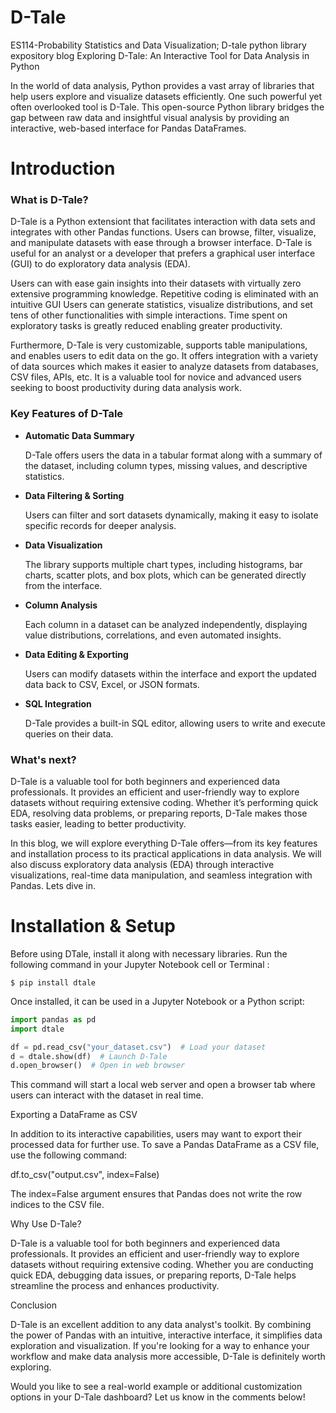 # D-Tale
ES114-Probability Statistics and Data Visualization; D-tale python library expository blog
Exploring D-Tale: An Interactive Tool for Data Analysis in Python

In the world of data analysis, Python provides a vast array of libraries that help users explore and visualize datasets efficiently. One such powerful yet often overlooked tool is D-Tale. This open-source Python library bridges the gap between raw data and insightful visual analysis by providing an interactive, web-based interface for Pandas DataFrames.

# Introduction

### What is D-Tale?

D-Tale is a Python extensiont that facilitates interaction with data sets and integrates with other Pandas functions. Users can browse, filter, visualize, and manipulate datasets with ease through a browser interface. D-Tale is useful for an analyst or a developer that prefers a graphical user interface (GUI) to do exploratory data analysis (EDA).

Users can with ease gain insights into their datasets with virtually zero extensive programming knowledge. Repetitive coding is eliminated with an intuitive GUI Users can generate statistics, visualize distributions, and set tens of other functionalities with simple interactions. Time spent on exploratory tasks is greatly reduced enabling greater productivity.

Furthermore, D-Tale is very customizable, supports table manipulations, and enables users to edit data on the go. It offers integration with a variety of data sources which makes it easier to analyze datasets from databases, CSV files, APIs, etc. It is a valuable tool for novice and advanced users seeking to boost productivity during data analysis work.

### Key Features of D-Tale

- **Automatic Data Summary**

  D-Tale offers users the data in a tabular format along with a summary of the dataset, including column types, missing values, and descriptive statistics.
- **Data Filtering & Sorting**

  Users can filter and sort datasets dynamically, making it easy to isolate specific records for deeper analysis.
- **Data Visualization**

  The library supports multiple chart types, including histograms, bar charts, scatter plots, and box plots, which can be generated directly from the interface.
- **Column Analysis**

  Each column in a dataset can be analyzed independently, displaying value distributions, correlations, and even automated insights.
- **Data Editing & Exporting**

   Users can modify datasets within the interface and export the updated data back to CSV, Excel, or JSON formats.
- **SQL Integration**

  D-Tale provides a built-in SQL editor, allowing users to write and execute queries on their data.

### What's next?
D-Tale is a valuable tool for both beginners and experienced data professionals. It provides an efficient and user-friendly way to explore datasets without requiring extensive coding. Whether it’s performing quick EDA, resolving data problems, or preparing reports, D-Tale makes those tasks easier, leading to better productivity. 

In this blog, we will explore everything D-Tale offers—from its key features and installation process to its practical applications in data analysis. We will also discuss  exploratory data analysis (EDA) through interactive visualizations, real-time data manipulation, and seamless integration with Pandas. Lets dive in.

# Installation & Setup
Before using DTale, install it along with necessary libraries. Run the following command in your Jupyter Notebook cell or Terminal :

```$ pip install dtale ``` 

Once installed, it can be used in a Jupyter Notebook or a Python script:
```python
import pandas as pd
import dtale

df = pd.read_csv("your_dataset.csv")  # Load your dataset
d = dtale.show(df)  # Launch D-Tale
d.open_browser()  # Open in web browser
 ``` 

This command will start a local web server and open a browser tab where users can interact with the dataset in real time.

Exporting a DataFrame as CSV

In addition to its interactive capabilities, users may want to export their processed data for further use. To save a Pandas DataFrame as a CSV file, use the following command:

df.to_csv("output.csv", index=False)

The index=False argument ensures that Pandas does not write the row indices to the CSV file.

Why Use D-Tale?

D-Tale is a valuable tool for both beginners and experienced data professionals. It provides an efficient and user-friendly way to explore datasets without requiring extensive coding. Whether you are conducting quick EDA, debugging data issues, or preparing reports, D-Tale helps streamline the process and enhances productivity.

Conclusion

D-Tale is an excellent addition to any data analyst's toolkit. By combining the power of Pandas with an intuitive, interactive interface, it simplifies data exploration and visualization. If you're looking for a way to enhance your workflow and make data analysis more accessible, D-Tale is definitely worth exploring.

Would you like to see a real-world example or additional customization options in your D-Tale dashboard? Let us know in the comments below!

